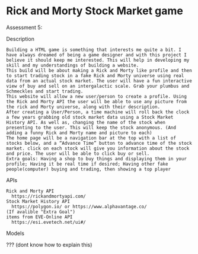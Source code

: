 # Rick and Morty Stock Market game
Assessment 5: 



Description

    Building a HTML game is something that interests me quite a bit. I have always dreamed of being a game designer and with this project I believe it should keep me interested. This will help in developing my skill and my understandings of building a website.
    This build will be about making a Rick and Morty like profile and then to start trading stock in a fake Rick and Morty universe using real data from an actual stock market. The user will have a fun interactive view of buy and sell on an intergalactic scale. Grab your plumbus and Schmeckles and start trading.
    This website will allow a new user/person to create a profile. Using the Rick and Morty API the user will be able to use any picture from the rick and Morty universe, along with their description. 
    After creating a User/Person, a time machine will roll back the clock a few years grabbing old stock market data using a Stock Market History API. As well as, changing the name of the stock when presenting to the user. This will keep the stock anonymous. (And adding a funny Rick and Morty name and picture to each)
    The home page will be a navigation bar at the top with a list of stocks below, and a “Advance Time” button to advance time of the stock market. click on each stock will give you information about the stock and price. The user will be able to click buy or sell.
    Extra goals: Having a shop to buy things and displaying them in your profile; Having it be real time if desired; Having other fake people(computer) buying and trading, then showing a top player



APIs

    Rick and Morty API 
      https://rickandmortyapi.com/
    Stock Market History API
      https://polygon.io/ or https://www.alphavantage.co/
    (If avalible "Extra Goal")
    items from EVE-Online API
      https://esi.evetech.net/ui#/



Models

  ??? (dont know how to explain this)
